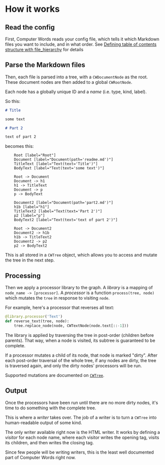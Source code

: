 # How it works

## Read the config

First, Computer Words reads your config file, which tells it which Markdown
files you want to include, and in what order. See
[Defining table of contents structure with file_hierarchy](configuration.html#Defining-table-of-contents-structure-with-file_hierarchy)
for details

## Parse the Markdown files

Then, each file is parsed into a tree, with a `CWDocumentNode` as the root.
These document nodes are then added to a global `CWRootNode`.

Each node has a globally unique ID and a *name* (i.e. type, kind, label).

So this:

```markdown filename=readme.md
# Title

some text
```

```markdown filename=part2.md
# Part 2

text of part 2
```

becomes this:

```graphviz-simple
    Root [label="Root"]
    Document [label="Document(path='readme.md')"]
    TitleText [label="Text(text='Title')"]
    BodyText [label="Text(text='some text')"]

    Root -> Document
    Document -> h1
    h1 -> TitleText
    Document -> p
    p -> BodyText

    Document2 [label="Document(path='part2.md')"]
    h1b [label="h1"]
    TitleText2 [label="Text(text='Part 2')"]
    p2 [label="p"]
    BodyText2 [label="Text(text='text of part 2')"]

    Root -> Document2
    Document2 -> h1b
    h1b -> TitleText2
    Document2 -> p2
    p2 -> BodyText2
```

This is all stored in a `CWTree` object, which allows you to access and mutate
the tree in the next step.

## Processing

Then we apply a processor library to the graph. A *library* is a mapping of
`node_name -> [processor]`. A *processor* is a function `process(tree, node)`
which mutates the `tree` in response to visiting `node`.

For example, here's a processor that reverses all text:

```py
@library.processor('Text')
def reverse_text(tree, node):
    tree.replace_node(node, CWTextNode(node.text[::-1]))
```

The library is applied by traversing the tree in post-order (children before
parents). That way, when a node is visited, its subtree is guaranteed to be
complete.

If a processor mutates a child of its node, that node is marked "dirty". After
each post-order traversal of the whole tree, if any nodes are dirty, the tree
is traversed again, and only the dirty nodes' processors will be run.

Supported mutations are documented on
[`CWTree`](API.html#computerwords.cwdom.CWTree.CWTree).

## Output

Once the processors have been run until there are no more dirty nodes, it's
time to do something with the complete tree.

This is where a *writer* takes over. The job of a writer is to turn a
`CWTree` into human-readable output of some kind.

The only writer available right now is the HTML writer. It works by defining
a *visitor* for each node name, where each visitor writes the opening tag,
visits its children, and then writes the closing tag.

Since few people will be writing writers, this is the least well documented
part of Computer Words right now.
